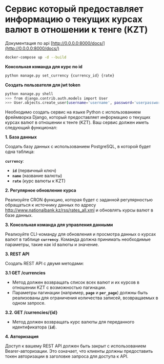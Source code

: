 # Сервис который предоставляет информацию о текущих курсах валют в отношении к тенге (KZT)

Документация по api [http://0.0.0.0:8000/docs/](http://0.0.0.0:8000/docs/)

```sh
docker-compose up -d --build
```

**Консольная команда для курс по id**
```sh
python manage.py set_currency {currency_id} {rate} 
```

**Создать пользвателя для jwt token**
```sh
python manage.py shell
>>> from django.contrib.auth.models import User
>>> User.objects.create_user(username='username', password='userpassword')
```


Необходимо создать сервис на языке Python с использованием фреймворка Django, который предоставляет информацию о текущих курсах валют в отношении к тенге (KZT). Ваш сервис должен иметь следующий функционал:

**1. База данных**

Создать базу данных с использованием PostgreSQL, в которой будет одна таблица:

**`currency`**:

- **`id`** (первичный ключ)
- **`name`** (название валюты)
- **`rate`** (курс валюты к KZT)

**2. Регулярное обновление курса**

Реализуйте CRON функцию, которая будет с заданной регулярностью обращаться к источнику данных по адресу http://www.nationalbank.kz/rss/rates_all.xml и обновлять курсы валют в базе данных. 

**3. Консольная команда для управления данными**

Реализуйте CLI-команду для обновления и просмотра данных о курсах валют в таблице **`currency`**. Команда должна принимать необходимые параметры, такие как id валюты и значение.

**3. REST API**

Создать REST API с двумя методами:

**3.1 GET /currencies**

- Метод должен возвращать список всех валют и их курсов в отношении KZT с возможностью пагинации.
- Параметры пагинации (например, **`page`** и **`per_page`**) должны быть реализованы для ограничения количества записей, возвращаемых в одном запросе.

**3.2. GET /currencies/{id}**

- Метод должен возвращать курс валюты для переданного идентификатора (**`id`**).

**4. Авторизация**

Доступ к вашему REST API должен быть закрыт с использованием Bearer-авторизации. Это означает, что клиенты должны предоставить токен авторизации в заголовке запроса для доступа к API.
